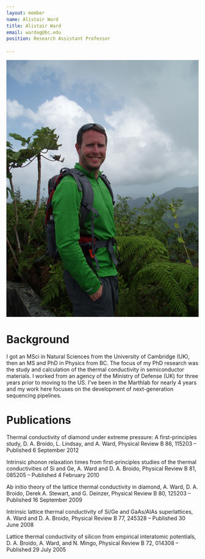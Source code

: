 ```yaml
---
layout: member
name: Alistair Ward
title: Alistair Ward
email: wardag@bc.edu
position: Research Assistant Professor

---
```

![profile](/img/alistair-ward.jpg)

<!-- DO NOT REMOVE CODE BLOCK ABOVE THIS LINE. THIS BLOCK WILL SHOW UP ON GITHUB PREVIEW BUT NOT THE WEBSITE -->

# Background

I got an MSci in Natural Sciences from the University of Cambridge (UK), then an MS and PhD in Physics from BC. 
The focus of my PhD research was the study and calculation of the thermal conductivity in semiconductor materials. 
I worked from an agency of the Ministry of Defense (UK) for three years prior to moving to the US. I've been in the 
Marthlab for nearly 4 years and my work here focuses on the development of next-generation sequencing pipelines.

# Publications

Thermal conductivity of diamond under extreme pressure: A first-principles study, D. A. Broido, L. Lindsay, and A. Ward, Physical Review B 86, 115203 – Published 6 September 2012

Intrinsic phonon relaxation times from first-principles studies of the thermal conductivities of Si and Ge, A. Ward and D. A. Broido, Physical Review B 81, 085205 – Published 4 February 2010

Ab initio theory of the lattice thermal conductivity in diamond, A. Ward, D. A. Broido, Derek A. Stewart, and G. Deinzer, Physical Review B 80, 125203 – Published 16 September 2009

Intrinsic lattice thermal conductivity of Si/Ge and GaAs/AlAs superlattices, A. Ward and D. A. Broido, Physical Review B 77, 245328 – Published 30 June 2008

Lattice thermal conductivity of silicon from empirical interatomic potentials, D. A. Broido, A. Ward, and N. Mingo, Physical Review B 72, 014308 – Published 29 July 2005
